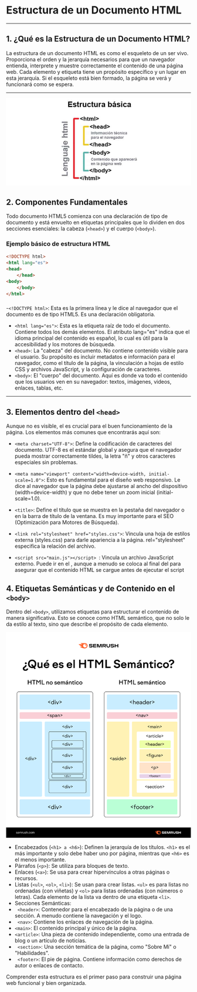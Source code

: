 # Estructura de un Documento HTML

---

## 1. ¿Qué es la Estructura de un Documento HTML?

La estructura de un documento HTML es como el esqueleto de un ser vivo. Proporciona el orden y la jerarquía necesarios para que un navegador entienda, interprete y muestre correctamente el contenido de una página web. Cada elemento y etiqueta tiene un propósito específico y un lugar en esta jerarquía. Si el esqueleto está bien formado, la página se verá y funcionará como se espera.

---
![Infografia estructura básica de html ](assets/estructura_html.jpg)
## 2. Componentes Fundamentales

Todo documento HTML5 comienza con una declaración de tipo de documento y está envuelto en etiquetas principales que lo dividen en dos secciones esenciales: la cabeza (`<head>`) y el cuerpo (`<body>`).

### Ejemplo básico de estructura HTML
```html
<!DOCTYPE html>
<html lang="es">
<head>
    </head>
<body>
    </body>
</html>
```
###
-```<!DOCTYPE html>```: Esta es la primera línea y le dice al navegador que el documento es de tipo HTML5. Es una declaración obligatoria.
- ```<html lang="es">```: Esta es la etiqueta raíz de todo el documento. Contiene todos los demás elementos. El atributo lang="es" indica que el idioma principal del contenido es español, lo cual es útil para la accesibilidad y los motores de búsqueda.
- ```<head>```: La "cabeza" del documento. No contiene contenido visible para el usuario. Su propósito es incluir metadatos e información para el navegador, como el título de la página, la vinculación a hojas de estilo CSS y archivos JavaScript, y la configuración de caracteres.
- ```<body>```: El "cuerpo" del documento. Aquí es donde va todo el contenido que los usuarios ven en su navegador: textos, imágenes, videos, enlaces, tablas, etc.
---

## 3. Elementos dentro del ``<head>``

Aunque no es visible, el <head> es crucial para el buen funcionamiento de la página. Los elementos más comunes que encontrarás aquí son:

- ```<meta charset="UTF-8">```: Define la codificación de caracteres del documento. UTF-8 es el estándar global y asegura que el navegador pueda mostrar correctamente tildes, la letra "ñ" y otros caracteres especiales sin problemas.

- ```<meta name="viewport" content="width=device-width, initial-scale=1.0">```: Esto es fundamental para el diseño web responsivo. Le dice al navegador que la página debe ajustarse al ancho del dispositivo (width=device-width) y que no debe tener un zoom inicial (initial-scale=1.0).

- ```<title>```: Define el título que se muestra en la pestaña del navegador o en la barra de título de la ventana. Es muy importante para el SEO (Optimización para Motores de Búsqueda).

- ```<link rel="stylesheet" href="styles.css">```: Vincula una hoja de estilos externa (styles.css) para darle apariencia a la página. rel="stylesheet" especifica la relación del archivo.

- ```<script src="main.js"></script> ```: Vincula un archivo JavaScript externo. Puede ir en el <head>, aunque a menudo se coloca al final del <body> para asegurar que el contenido HTML se cargue antes de ejecutar el script

## 4. Etiquetas Semánticas y de Contenido en el ```<body>```

Dentro del ```<body>```, utilizamos etiquetas para estructurar el contenido de manera significativa. Esto se conoce como HTML semántico, que no solo le da estilo al texto, sino que describe el propósito de cada elemento.

![Infografia estructura básica de html ](assets/html_semantico.png)

- Encabezados (```<h1> a <h6>```): Definen la jerarquía de los títulos. ```<h1>``` es el más importante y solo debe haber uno por página, mientras que ```<h6>``` es el menos importante.
- Párrafos (```<p>```): Se utiliza para bloques de texto.
- Enlaces (```<a>```): Se usa para crear hipervínculos a otras páginas o recursos.
- Listas (```<ul>```, ```<ol>```, ```<li>```): Se usan para crear listas. ```<ul>``` es para listas no ordenadas (con viñetas) y ```<ol>``` para listas ordenadas (con números o letras). Cada elemento de la lista va dentro de una etiqueta ```<li>```.
- Secciones Semánticas:
-  ``` <header>```: Contenedor para el encabezado de la página o de una sección. A menudo contiene la navegación y el logo.
-  ``` <nav>```: Contiene los enlaces de navegación de la página.
-   ```<main>```: El contenido principal y único de la página.
-   ```<article>```: Una pieza de contenido independiente, como una entrada de blog o un artículo de noticias.
-  ``` <section>```: Una sección temática de la página, como "Sobre Mí" o "Habilidades".
-  ``` <footer>```: El pie de página. Contiene información como derechos de autor o enlaces de contacto.

Comprender esta estructura es el primer paso para construir una página web funcional y bien organizada.
